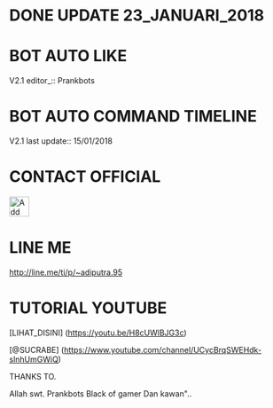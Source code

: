 # DONE UPDATE 23_JANUARI_2018

# BOT AUTO LIKE
V2.1 editor_::
Prankbots
# BOT AUTO COMMAND TIMELINE
V2.1 last update::
15/01/2018
# CONTACT OFFICIAL

<a href="https://line.me/R/ti/p/%40gnh2780p"><img height="36" border="0" alt="Add Friend" src="https://scdn.line-apps.com/n/line_add_friends/btn/en.png"></a>

# LINE ME

http://line.me/ti/p/~adiputra.95

# TUTORIAL YOUTUBE
[LIHAT_DISINI] (https://youtu.be/H8cUWlBJG3c)

[@SUCRABE] (https://www.youtube.com/channel/UCycBrqSWEHdk-slnhUmGWiQ)


THANKS TO.

Allah swt.
Prankbots
Black of gamer
Dan kawan"..
